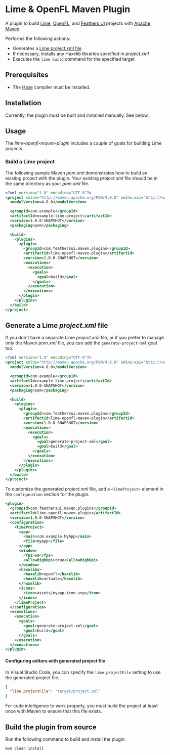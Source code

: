 # Lime & OpenFL Maven Plugin

A plugin to build [Lime](https://lime.software/), [OpenFL](https://openfl.org/), and [Feathers UI](https://feathersui.com/) projects with [Apache Maven](https://maven.apache.org/).

Performs the following actions:

- Generates a [Lime _project.xml_ file](https://lime.software/docs/project-files/xml-format/)
- If necessary, installs any Haxelib libraries specified in _project.xml_
- Executes the `lime build` command for the specified target

## Prerequisites

- The [Haxe](https://haxe.org/download/) compiler must be installed.

## Installation

Currently, the plugin must be built and installed manually. See below.

## Usage

The _lime-openfl-maven-plugin_ includes a couple of goals for building Lime projects.

### Build a Lime project

The following sample Maven _pom.xml_ demonstrates how to build an existing project with the plugin. Your existing _project.xml_ file should be in the same directory as your _pom.xml_ file.

```xml
<?xml version="1.0" encoding="UTF-8"?>
<project xmlns="http://maven.apache.org/POM/4.0.0" xmlns:xsi="http://www.w3.org/2001/XMLSchema-instance" xsi:schemaLocation="http://maven.apache.org/POM/4.0.0 http://maven.apache.org/xsd/maven-4.0.0.xsd">
  <modelVersion>4.0.0</modelVersion>

  <groupId>com.example</groupId>
  <artifactId>example-lime-project</artifactId>
  <version>1.0.0-SNAPSHOT</version>
  <packaging>pom</packaging>

  <build>
    <plugins>
      <plugin>
        <groupId>com.feathersui.maven.plugins</groupId>
        <artifactId>lime-openfl-maven-plugin</artifactId>
        <version>1.0.0-SNAPSHOT</version>
        <executions>
          <execution>
            <goals>
              <goal>build</goal>
            </goals>
          </execution>
        </executions>
      </plugin>
    </plugins>
  </build>
</project>
```

## Generate a Lime _project.xml_ file

If you don't have a separate Lime _project.xml_ file, or if you prefer to manage only the Maven _pom.xml_ file, you can add the `generate-project-xml` goal too.

```xml
<?xml version="1.0" encoding="UTF-8"?>
<project xmlns="http://maven.apache.org/POM/4.0.0" xmlns:xsi="http://www.w3.org/2001/XMLSchema-instance" xsi:schemaLocation="http://maven.apache.org/POM/4.0.0 http://maven.apache.org/xsd/maven-4.0.0.xsd">
  <modelVersion>4.0.0</modelVersion>

  <groupId>com.example</groupId>
  <artifactId>example-lime-project</artifactId>
  <version>1.0.0-SNAPSHOT</version>
  <packaging>pom</packaging>

  <build>
    <plugins>
      <plugin>
        <groupId>com.feathersui.maven.plugins</groupId>
        <artifactId>lime-openfl-maven-plugin</artifactId>
        <version>1.0.0-SNAPSHOT</version>
        <executions>
          <execution>
            <goals>
              <goal>generate-project-xml</goal>
              <goal>build</goal>
            </goals>
          </execution>
        </executions>
      </plugin>
    </plugins>
  </build>
</project>
```

To customize the generated _project.xml_ file, add a `<limeProject>` element in the `configuration` section for the plugin.

```xml
<plugin>
  <groupId>com.feathersui.maven.plugins</groupId>
  <artifactId>lime-openfl-maven-plugin</artifactId>
  <version>1.0.0-SNAPSHOT</version>
  <configuration>
    <limeProject>
      <app>
        <main>com.example.MyApp</main>
        <file>myapp</file>
      </app>
      <window>
        <fps>60</fps>
        <allowHighDpi>true</allowHighDpi>
      </window>
      <haxelibs>
        <haxelib>openfl</haxelib>
        <haxelib>actuate</haxelib>
      </haxelib>
      <icons>
        <icon>assets/myapp-icon.svg</icon>
      </icons>
    </limeProject>
  </configuration>
  <executions>
    <execution>
      <goals>
        <goal>generate-project-xml</goal>
        <goal>build</goal>
      </goals>
    </execution>
  </executions>
</plugin>
```

#### Configuring editors with generated project file

In Visual Studio Code, you can specify the `lime.projectFile` setting to use the generated project file.

```json
{
  "lime.projectFile": "target/project.xml"
}
```

For code intelligence to work properly, you must build the project at least once with Maven to ensure that this file exists.

## Build the plugin from source

Run the following command to build and install the plugin.

```sh
mvn clean install
```
